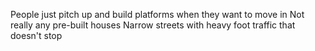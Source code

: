 People just pitch up and build platforms when they want to move in
Not really any pre-built houses
Narrow streets with heavy foot traffic that doesn't stop
